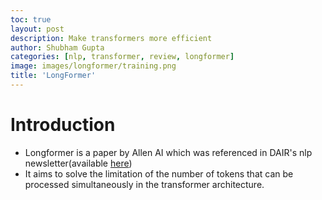 ```yaml
---
toc: true
layout: post
description: Make transformers more efficient
author: Shubham Gupta
categories: [nlp, transformer, review, longformer]
image: images/longformer/training.png
title: 'LongFormer'
---
```


# Introduction

- Longformer is a paper by Allen AI which was referenced in DAIR's nlp newsletter(available [here](https://dair.ai/NLP_Newsletter_10_en/))
- It aims to solve the limitation of the number of tokens that can be processed simultaneously in the transformer architecture.

